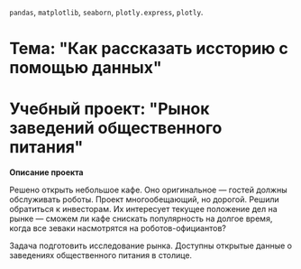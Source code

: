 `pandas`, `matplotlib`, `seaborn`, `plotly.express`, `plotly`.

# Тема: "Как рассказать иссторию с помощью данных"
# Учебный проект: "Рынок заведений общественного питания"

**Описание проекта**

Решено открыть небольшое кафе. Оно оригинальное — гостей должны обслуживать роботы. Проект многообещающий, но дорогой. Решили обратиться к инвесторам. Их интересует текущее положение дел на рынке — сможем ли кафе снискать популярность на долгое время, когда все зеваки насмотрятся на роботов-официантов?

Задача подготовить исследование рынка. Доступны открытые данные о заведениях общественного питания в столице.
